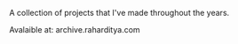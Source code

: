 A collection of projects that I've made throughout the years.

Avalaible at: archive.raharditya.com
